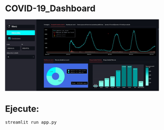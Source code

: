 # COVID-19_Dashboard

![dashboard](/report/dashboard.jpg)

# Ejecute: 
<pre>
streamlit run app.py
<code>